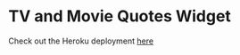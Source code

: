 # TV and Movie Quotes Widget

Check out the Heroku deployment [here](https://tv-quote.herokuapp.com)
